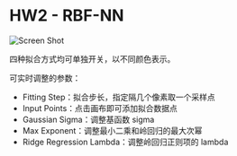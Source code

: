 # HW2 - RBF-NN

![Screen Shot](imgs/hw1.png)

四种拟合方式均可单独开关，以不同颜色表示。

可实时调整的参数：
* Fitting Step：拟合步长，指定隔几个像素取一个采样点
* Input Points：点击画布即可添加拟合数据点
* Gaussian Sigma：调整基函数 sigma
* Max Exponent：调整最小二乘和岭回归的最大次幂
* Ridge Regression Lambda：调整岭回归正则项的 lambda
